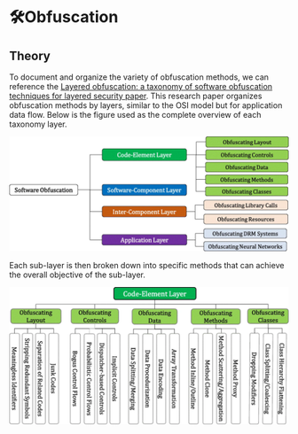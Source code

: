 # 🛠️Obfuscation

## Theory

To document and organize the variety of obfuscation methods, we can reference the [Layered obfuscation: a taxonomy of software obfuscation techniques for layered security paper](https://cybersecurity.springeropen.com/track/pdf/10.1186/s42400-020-00049-3.pdf). This research paper organizes obfuscation methods by layers, similar to the OSI model but for application data flow. Below is the figure used as the complete overview of each taxonomy layer.

![](../../../.gitbook/assets/42fdab7091783f27a58c26c7b82ec09a.png)

Each sub-layer is then broken down into specific methods that can achieve the overall objective of the sub-layer.

![](../../../.gitbook/assets/246ac1239f25ea18b52459ad9de5610c.png)

